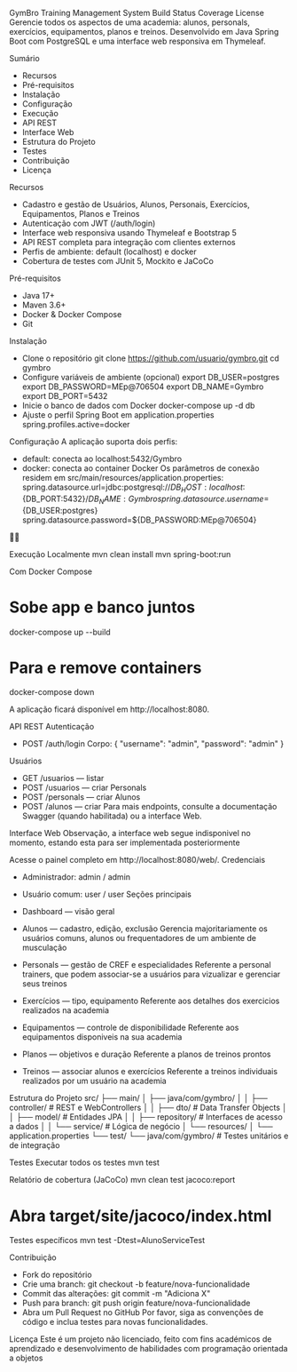 GymBro Training Management System
Build Status
Coverage
License
Gerencie todos os aspectos de uma academia: alunos, personals, exercícios, equipamentos, planos e treinos. Desenvolvido em Java Spring Boot com PostgreSQL e uma interface web responsiva em Thymeleaf.

Sumário
- Recursos
- Pré-requisitos
- Instalação
- Configuração
- Execução
- API REST
- Interface Web
- Estrutura do Projeto
- Testes
- Contribuição
- Licença

Recursos
- Cadastro e gestão de Usuários, Alunos, Personais, Exercícios, Equipamentos, Planos e Treinos
- Autenticação com JWT (/auth/login)
- Interface web responsiva usando Thymeleaf e Bootstrap 5
- API REST completa para integração com clientes externos
- Perfis de ambiente: default (localhost) e docker
- Cobertura de testes com JUnit 5, Mockito e JaCoCo

Pré-requisitos
- Java 17+
- Maven 3.6+
- Docker & Docker Compose
- Git

Instalação
- Clone o repositório
git clone https://github.com/usuario/gymbro.git
cd gymbro
- Configure variáveis de ambiente (opcional)
export DB_USER=postgres
export DB_PASSWORD=MEp@706504
export DB_NAME=Gymbro
export DB_PORT=5432
- Inicie o banco de dados com Docker
docker-compose up -d db
- Ajuste o perfil Spring Boot em application.properties
spring.profiles.active=docker



Configuração
A aplicação suporta dois perfis:
- default: conecta ao localhost:5432/Gymbro
- docker: conecta ao container Docker
Os parâmetros de conexão residem em src/main/resources/application.properties:
spring.datasource.url=jdbc:postgresql://${DB_HOST:localhost}:${DB_PORT:5432}/${DB_NAME:Gymbro}
spring.datasource.username=${DB_USER:postgres}
spring.datasource.password=${DB_PASSWORD:MEp@706504}



Execução
Localmente
mvn clean install
mvn spring-boot:run


Com Docker Compose
# Sobe app e banco juntos
docker-compose up --build

# Para e remove containers
docker-compose down


A aplicação ficará disponível em http://localhost:8080.

API REST
Autenticação
- POST /auth/login
Corpo:
{
  "username": "admin",
  "password": "admin"
}


Usuários
- GET  /usuarios — listar
- POST /usuarios — criar
Personals
- POST /personals — criar
Alunos
- POST /alunos — criar
Para mais endpoints, consulte a documentação Swagger (quando habilitada) ou a interface Web.


Interface Web
Observação, a interface web segue indisponivel no momento, estando esta para ser implementada posteriormente 

Acesse o painel completo em http://localhost:8080/web/.
Credenciais
- Administrador: admin / admin
- Usuário comum: user / user
Seções principais
- Dashboard — visão geral
- Alunos — cadastro, edição, exclusão
Gerencia majoritariamente os usuários comuns, alunos ou frequentadores de um ambiente de musculação

- Personals — gestão de CREF e especialidades
Referente a personal trainers, que podem associar-se a usuários para vizualizar e gerenciar seus treinos

- Exercícios — tipo, equipamento
Referente aos detalhes dos exercicios realizados na academia

- Equipamentos — controle de disponibilidade
Referente aos equipamentos disponiveis na sua academia

- Planos — objetivos e duração
Referente a planos de treinos prontos

- Treinos — associar alunos e exercícios
Referente a treinos individuais realizados por um usuário na academia


Estrutura do Projeto
src/
├── main/
│   ├── java/com/gymbro/
│   │   ├── controller/     # REST e WebControllers
│   │   ├── dto/            # Data Transfer Objects
│   │   ├── model/          # Entidades JPA
│   │   ├── repository/     # Interfaces de acesso a dados
│   │   └── service/        # Lógica de negócio
│   └── resources/
│       └── application.properties
└── test/
    └── java/com/gymbro/    # Testes unitários e de integração



Testes
Executar todos os testes
mvn test


Relatório de cobertura (JaCoCo)
mvn clean test jacoco:report
# Abra target/site/jacoco/index.html


Testes específicos
mvn test -Dtest=AlunoServiceTest



Contribuição
- Fork do repositório
- Crie uma branch: git checkout -b feature/nova-funcionalidade
- Commit das alterações: git commit -m "Adiciona X"
- Push para branch: git push origin feature/nova-funcionalidade
- Abra um Pull Request no GitHub
Por favor, siga as convenções de código e inclua testes para novas funcionalidades.

Licença
Este é um projeto não licenciado, feito com fins académicos de aprendizado e desenvolvimento de habilidades com programação orientada a objetos

